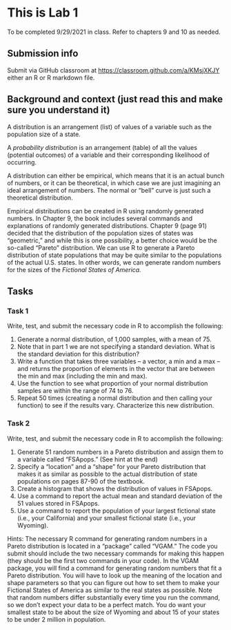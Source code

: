 # This is Lab 1

To be completed 9/29/2021 in class. Refer to chapters 9 and 10 as needed.

## Submission info
Submit via GitHub classroom at https://classroom.github.com/a/KMsjXKJY either an R or R markdown file.

## Background and context (just read this and make sure you understand it)

A distribution is an arrangement (list) of values of a variable such as the population size of a state. 

A *probability distribution* is an arrangement (table) of all the values (potential outcomes) of a variable and their corresponding likelihood of occurring. 

A distribution can either be empirical, which means that it is an actual bunch of numbers, or it can be theoretical, in which case we are just imagining an ideal arrangement of numbers. The normal or “bell” curve is just such a theoretical distribution.

Empirical distributions can be created in R using randomly generated numbers. In Chapter 9, the book includes several commands and explanations of randomly generated distributions. Chapter 9 (page 91) decided that the distribution of the population sizes of states was “geometric,” and while this is one possibility, a better choice would be the so-called “Pareto” distribution. We can use R to generate a Pareto distribution of state populations that may be quite similar to the populations of the actual U.S. states. In other words, we can generate random numbers for the sizes of the *Fictional States of America.*

## Tasks

### Task 1
Write, test, and submit the necessary code in R to accomplish the following:
1. 	Generate a normal distribution, of 1,000 samples, with a mean of 75. 
2. 	Note that in part 1 we are not specifying a standard deviation. What is the standard deviation for this distribution?
3. 	Write a function that takes three variables – a vector, a min and a max – and returns the proportion of elements in the vector that are between the min and max (including the min and max).
4. 	Use the function to see what proportion of your normal distribution samples are within the range of 74 to 76.
5. 	Repeat 50 times (creating a normal distribution and then calling your function) to see if the results vary. Characterize this new distribution.

### Task 2
Write, test, and submit the necessary code in R to accomplish the following:
1. 	Generate 51 random numbers in a Pareto distribution and assign them to a variable called “FSApops.” (See hint at the end)
2. 	Specify a “location” and a “shape” for your Pareto distribution that makes it as similar as possible to the actual distribution of state populations on pages 87-90 of the textbook.
3. 	Create a histogram that shows the distribution of values in FSApops.
4. 	Use a command to report the actual mean and standard deviation of the 51 values stored in FSApops.
5. 	Use a command to report the population of your largest fictional state (i.e., your California) and your smallest fictional state (i.e., your Wyoming).

Hints: The necessary R command for generating random numbers in a Pareto distribution is located in a “package” called “VGAM.” The code you submit should include the two necessary commands for making this happen (they should be the first two commands in your code). In the VGAM package, you will find a command for generating random numbers that fit a Pareto distribution. You will have to look up the meaning of the location and shape parameters so that you can figure out how to set them to make your Fictional States of America as similar to the real states as possible. Note that random numbers differ substantially every time you run the command, so we don’t expect your data to be a perfect match. You do want your smallest state to be about the size of Wyoming and about 15 of your states to be under 2 million in population.
